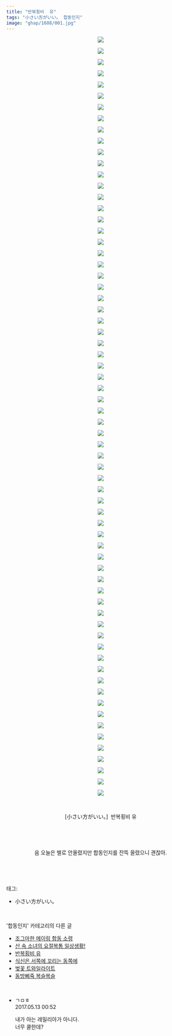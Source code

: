 ```yaml
---
title: "반복횡비  유"
tags: "小さい方がいい。 합동인지"
image: "ghap/1608/001.jpg"
---
```

<div class="article">
<p style="text-align: center; clear: none; float: none;"><img src="{{ site.nasurl }}/ghap/1608/001.jpg"/></p>
<p style="text-align: center; clear: none; float: none;"><img src="{{ site.nasurl }}/ghap/1608/002.jpg"/></p>
<p style="text-align: center; clear: none; float: none;"><img src="{{ site.nasurl }}/ghap/1608/003.jpg"/></p>
<p style="text-align: center; clear: none; float: none;"><img src="{{ site.nasurl }}/ghap/1608/004.jpg"/></p>
<p style="text-align: center; clear: none; float: none;"><img src="{{ site.nasurl }}/ghap/1608/005.jpg"/></p>
<p style="text-align: center; clear: none; float: none;"><img src="{{ site.nasurl }}/ghap/1608/006.jpg"/></p>
<p style="text-align: center; clear: none; float: none;"><img src="{{ site.nasurl }}/ghap/1608/007.jpg"/></p>
<p style="text-align: center; clear: none; float: none;"><img src="{{ site.nasurl }}/ghap/1608/008.jpg"/></p>
<p style="text-align: center; clear: none; float: none;"><img src="{{ site.nasurl }}/ghap/1608/009.jpg"/></p>
<p style="text-align: center; clear: none; float: none;"><img src="{{ site.nasurl }}/ghap/1608/010.jpg"/></p>
<p style="text-align: center; clear: none; float: none;"><img src="{{ site.nasurl }}/ghap/1608/011.jpg"/></p>
<p style="text-align: center; clear: none; float: none;"><img src="{{ site.nasurl }}/ghap/1608/012.jpg"/></p>
<p style="text-align: center; clear: none; float: none;"><img src="{{ site.nasurl }}/ghap/1608/013.jpg"/></p>
<p style="text-align: center; clear: none; float: none;"><img src="{{ site.nasurl }}/ghap/1608/014.jpg"/></p>
<p style="text-align: center; clear: none; float: none;"><img src="{{ site.nasurl }}/ghap/1608/015.jpg"/></p>
<p style="text-align: center; clear: none; float: none;"><img src="{{ site.nasurl }}/ghap/1608/016.jpg"/></p>
<p style="text-align: center; clear: none; float: none;"><img src="{{ site.nasurl }}/ghap/1608/017.jpg"/></p>
<p style="text-align: center; clear: none; float: none;"><img src="{{ site.nasurl }}/ghap/1608/018.jpg"/></p>
<p style="text-align: center; clear: none; float: none;"><img src="{{ site.nasurl }}/ghap/1608/019.jpg"/></p>
<p style="text-align: center; clear: none; float: none;"><img src="{{ site.nasurl }}/ghap/1608/020.jpg"/></p>
<p style="text-align: center; clear: none; float: none;"><img src="{{ site.nasurl }}/ghap/1608/021.jpg"/></p>
<p style="text-align: center; clear: none; float: none;"><img src="{{ site.nasurl }}/ghap/1608/022.jpg"/></p>
<p style="text-align: center; clear: none; float: none;"><img src="{{ site.nasurl }}/ghap/1608/023.jpg"/></p>
<p style="text-align: center; clear: none; float: none;"><img src="{{ site.nasurl }}/ghap/1608/024.jpg"/></p>
<p style="text-align: center; clear: none; float: none;"><img src="{{ site.nasurl }}/ghap/1608/025.jpg"/></p>
<p style="text-align: center; clear: none; float: none;"><img src="{{ site.nasurl }}/ghap/1608/026.jpg"/></p>
<p style="text-align: center; clear: none; float: none;"><img src="{{ site.nasurl }}/ghap/1608/027.jpg"/></p>
<p style="text-align: center; clear: none; float: none;"><img src="{{ site.nasurl }}/ghap/1608/028.jpg"/></p>
<p style="text-align: center; clear: none; float: none;"><img src="{{ site.nasurl }}/ghap/1608/029.jpg"/></p>
<p style="text-align: center; clear: none; float: none;"><img src="{{ site.nasurl }}/ghap/1608/030.jpg"/></p>
<p style="text-align: center; clear: none; float: none;"><img src="{{ site.nasurl }}/ghap/1608/031.jpg"/></p>
<p style="text-align: center; clear: none; float: none;"><img src="{{ site.nasurl }}/ghap/1608/032.jpg"/></p>
<p style="text-align: center; clear: none; float: none;"><img src="{{ site.nasurl }}/ghap/1608/033.jpg"/></p>
<p style="text-align: center; clear: none; float: none;"><img src="{{ site.nasurl }}/ghap/1608/034.jpg"/></p>
<p style="text-align: center; clear: none; float: none;"><img src="{{ site.nasurl }}/ghap/1608/035.jpg"/></p>
<p style="text-align: center; clear: none; float: none;"><img src="{{ site.nasurl }}/ghap/1608/036.jpg"/></p>
<p style="text-align: center; clear: none; float: none;"><img src="{{ site.nasurl }}/ghap/1608/037.jpg"/></p>
<p style="text-align: center; clear: none; float: none;"><img src="{{ site.nasurl }}/ghap/1608/038.jpg"/></p>
<p style="text-align: center; clear: none; float: none;"><img src="{{ site.nasurl }}/ghap/1608/039.jpg"/></p>
<p style="text-align: center; clear: none; float: none;"><img src="{{ site.nasurl }}/ghap/1608/040.jpg"/></p>
<p style="text-align: center; clear: none; float: none;"><img src="{{ site.nasurl }}/ghap/1608/041.jpg"/></p>
<p style="text-align: center; clear: none; float: none;"><img src="{{ site.nasurl }}/ghap/1608/042.jpg"/></p>
<p style="text-align: center; clear: none; float: none;"><img src="{{ site.nasurl }}/ghap/1608/043.jpg"/></p>
<p style="text-align: center; clear: none; float: none;"><img src="{{ site.nasurl }}/ghap/1608/044.jpg"/></p>
<p style="text-align: center; clear: none; float: none;"><img src="{{ site.nasurl }}/ghap/1608/045.jpg"/></p>
<p style="text-align: center; clear: none; float: none;"><img src="{{ site.nasurl }}/ghap/1608/046.jpg"/></p>
<p style="text-align: center; clear: none; float: none;"><img src="{{ site.nasurl }}/ghap/1608/047.jpg"/></p>
<p style="text-align: center; clear: none; float: none;"><img src="{{ site.nasurl }}/ghap/1608/048.jpg"/></p>
<p style="text-align: center; clear: none; float: none;"><img src="{{ site.nasurl }}/ghap/1608/049.jpg"/></p>
<p style="text-align: center; clear: none; float: none;"><img src="{{ site.nasurl }}/ghap/1608/050.jpg"/></p>
<p style="text-align: center; clear: none; float: none;"><img src="{{ site.nasurl }}/ghap/1608/051.jpg"/></p>
<p style="text-align: center; clear: none; float: none;"><img src="{{ site.nasurl }}/ghap/1608/052.jpg"/></p>
<p style="text-align: center; clear: none; float: none;"><img src="{{ site.nasurl }}/ghap/1608/053.jpg"/></p>
<p style="text-align: center; clear: none; float: none;"><img src="{{ site.nasurl }}/ghap/1608/054.jpg"/></p>
<p style="text-align: center; clear: none; float: none;"><img src="{{ site.nasurl }}/ghap/1608/055.jpg"/></p>
<p style="text-align: center; clear: none; float: none;"><img src="{{ site.nasurl }}/ghap/1608/056.jpg"/></p>
<p style="text-align: center; clear: none; float: none;"><img src="{{ site.nasurl }}/ghap/1608/057.jpg"/></p>
<p style="text-align: center; clear: none; float: none;"><img src="{{ site.nasurl }}/ghap/1608/058.jpg"/></p>
<p style="text-align: center; clear: none; float: none;"><img src="{{ site.nasurl }}/ghap/1608/059.jpg"/></p>
<p style="text-align: center; clear: none; float: none;"><img src="{{ site.nasurl }}/ghap/1608/060.jpg"/></p>
<p style="text-align: center; clear: none; float: none;"><img src="{{ site.nasurl }}/ghap/1608/061.jpg"/></p>
<p style="text-align: center; clear: none; float: none;"><img src="{{ site.nasurl }}/ghap/1608/062.jpg"/></p>
<p style="text-align: center; clear: none; float: none;"><img src="{{ site.nasurl }}/ghap/1608/063.jpg"/></p>
<p style="text-align: center; clear: none; float: none;"><img src="{{ site.nasurl }}/ghap/1608/064.jpg"/></p>
<p style="text-align: center; clear: none; float: none;"><img src="{{ site.nasurl }}/ghap/1608/065.jpg"/></p>
<p style="text-align: center; clear: none; float: none;"><img src="{{ site.nasurl }}/ghap/1608/066.jpg"/></p>
<p style="text-align: center; clear: none; float: none;"><img src="{{ site.nasurl }}/ghap/1608/067.jpg"/></p>
<p style="text-align: center; clear: none; float: none;"><img src="{{ site.nasurl }}/ghap/1608/068.jpg"/></p>
<p style="text-align: center; clear: none; float: none;"><br/></p>
<p style="text-align: center; clear: none; float: none;">[小さい方がいい。]  반복횡비 유</p>
<p style="text-align: center; clear: none; float: none;"><br/></p>
<p style="text-align: center; clear: none; float: none;"><br/></p>
<p style="text-align: center; clear: none; float: none;">음 오늘은 별로 안올렸지만 합동인지를 잔뜩 올렸으니 괜찮아.</p>
<p><br/></p>
</div><br/>
<div class="tagTrail">
<p>태그: </p>
<ul>
<li>小さい方がいい。</li>
</ul>
</div><br/>
<div class="another">
<p>'합동인지' 카테고리의 다른 글</p>
<ul>
<li><a href="/2016-08-19-ghap_1702">조그마한 메이링 합동 소령</a></li>
<li><a href="/2016-08-17-ghap_1649">산 속 소녀의 요절복통 일상생활!</a></li>
<li><a href="/2016-08-16-ghap_1608">반복횡비  유</a></li>
<li><a href="/2016-08-16-ghap_1601">식신은 서쪽에 꼬리는 동쪽에</a></li>
<li><a href="/2016-08-15-ghap_1595">벚꽃 트와일라이트</a></li>
<li><a href="/2016-08-12-ghap_1540">동방삐죽 복슬복슬</a></li>
</ul>
</div><br/>
<div class="cb_module cb_fluid">
<div class="cb_wrt cb_profile">
<div class="comment">
<ul>
<li class="cb_thumb_off" id="comment14987591">
<div class="cb_comment_area">
<div class="cb_info_area">
<div class="cb_section">
<span class="cb_nick_name">ㄱㅁㅎ</span>
</div>
<div class="cb_section">
<span class="cb_date">2017.05.13 00:52 </span>
</div>
</div>
<div class="cb_dsc_comment">
<p class="cb_dsc">
											내가 아는 레밀리아가 아니다.<br/>
너무 쿨한데?
										</p>
</div>
</div></li>
</ul>
</div>
</div><!-- commentList close -->
</div><br/>
